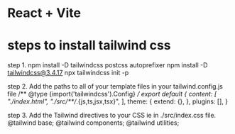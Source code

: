 # React + Vite

# steps to install tailwind css 
step 1. npm install -D tailwindcss postcss autoprefixer
npm install -D tailwindcss@3.4.17
npx tailwindcss init -p

step 2. Add the paths to all of your template files in your tailwind.config.js file
  /** @type {import('tailwindcss').Config} */
export default {
  content: [
    "./index.html",
    "./src/**/*.{js,ts,jsx,tsx}",
  ],
  theme: {
    extend: {},
  },
  plugins: [],
}

step 3. Add the Tailwind directives to your CSS ie in ./src/index.css file.
@tailwind base;
@tailwind components;
@tailwind utilities;
